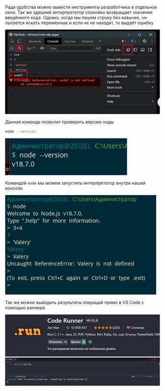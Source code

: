 
Ради удобства можно вывести инструменты разработчика в отдельное окно. 
Так же здешний интерпретатор спокойно возвращает значения введённого кода. Однако, когда мы пишем строку без кавычек, он пытается искать переменные и если их не находит, то выдаёт ошибку

![](_png/f03b08d0c6a733d7ed42c2de45f44801.png)

Данная команда позволит проверить версию ноды

```bash
node --version
```

![](_png/f99208e98f3d325327e5dc7d4a497e46.png)

Командой `node` мы можем запустить интерпретатор внутри нашей консоли

![](_png/bf2e68324d3c90412b1e8be23d07b3d8.png)

Так же можно выводить результаты операций прямо в VS Code с помощью раннера

![](_png/59c7d1000557de6886600a9152909af1.png)![](_png/67622958cd37cc9802fba85aa939b941.png)